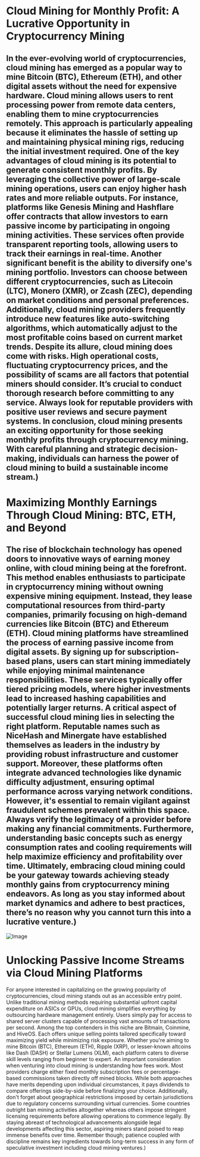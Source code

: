 # Cloud Mining for Monthly Profit: A Lucrative Opportunity in Cryptocurrency Mining
In the ever-evolving world of cryptocurrencies, cloud mining has emerged as a popular way to mine Bitcoin (BTC), Ethereum (ETH), and other digital assets without the need for expensive hardware. Cloud mining allows users to rent processing power from remote data centers, enabling them to mine cryptocurrencies remotely. This approach is particularly appealing because it eliminates the hassle of setting up and maintaining physical mining rigs, reducing the initial investment required.
One of the key advantages of cloud mining is its potential to generate consistent monthly profits. By leveraging the collective power of large-scale mining operations, users can enjoy higher hash rates and more reliable outputs. For instance, platforms like Genesis Mining and Hashflare offer contracts that allow investors to earn passive income by participating in ongoing mining activities. These services often provide transparent reporting tools, allowing users to track their earnings in real-time.
Another significant benefit is the ability to diversify one's mining portfolio. Investors can choose between different cryptocurrencies, such as Litecoin (LTC), Monero (XMR), or Zcash (ZEC), depending on market conditions and personal preferences. Additionally, cloud mining providers frequently introduce new features like auto-switching algorithms, which automatically adjust to the most profitable coins based on current market trends.
Despite its allure, cloud mining does come with risks. High operational costs, fluctuating cryptocurrency prices, and the possibility of scams are all factors that potential miners should consider. It’s crucial to conduct thorough research before committing to any service. Always look for reputable providers with positive user reviews and secure payment systems.
In conclusion, cloud mining presents an exciting opportunity for those seeking monthly profits through cryptocurrency mining. With careful planning and strategic decision-making, individuals can harness the power of cloud mining to build a sustainable income stream.)
---
# Maximizing Monthly Earnings Through Cloud Mining: BTC, ETH, and Beyond
The rise of blockchain technology has opened doors to innovative ways of earning money online, with cloud mining being at the forefront. This method enables enthusiasts to participate in cryptocurrency mining without owning expensive mining equipment. Instead, they lease computational resources from third-party companies, primarily focusing on high-demand currencies like Bitcoin (BTC) and Ethereum (ETH).
Cloud mining platforms have streamlined the process of earning passive income from digital assets. By signing up for subscription-based plans, users can start mining immediately while enjoying minimal maintenance responsibilities. These services typically offer tiered pricing models, where higher investments lead to increased hashing capabilities and potentially larger returns.
A critical aspect of successful cloud mining lies in selecting the right platform. Reputable names such as NiceHash and Minergate have established themselves as leaders in the industry by providing robust infrastructure and customer support. Moreover, these platforms often integrate advanced technologies like dynamic difficulty adjustment, ensuring optimal performance across varying network conditions.
However, it's essential to remain vigilant against fraudulent schemes prevalent within this space. Always verify the legitimacy of a provider before making any financial commitments. Furthermore, understanding basic concepts such as energy consumption rates and cooling requirements will help maximize efficiency and profitability over time.
Ultimately, embracing cloud mining could be your gateway towards achieving steady monthly gains from cryptocurrency mining endeavors. As long as you stay informed about market dynamics and adhere to best practices, there’s no reason why you cannot turn this into a lucrative venture.)
---

![Image](https://github.com/user-attachments/assets/4a25d116-2220-4385-b08e-f287af8fcbc4)
# Unlocking Passive Income Streams via Cloud Mining Platforms
For anyone interested in capitalizing on the growing popularity of cryptocurrencies, cloud mining stands out as an accessible entry point. Unlike traditional mining methods requiring substantial upfront capital expenditure on ASICs or GPUs, cloud mining simplifies everything by outsourcing hardware management entirely. Users simply pay for access to shared server clusters capable of processing vast amounts of transactions per second.
Among the top contenders in this niche are Bitmain, Coinmine, and HiveOS. Each offers unique selling points tailored specifically toward maximizing yield while minimizing risk exposure. Whether you're aiming to mine Bitcoin (BTC), Ethereum (ETH), Ripple (XRP), or lesser-known altcoins like Dash (DASH) or Stellar Lumens (XLM), each platform caters to diverse skill levels ranging from beginner to expert.
An important consideration when venturing into cloud mining is understanding how fees work. Most providers charge either fixed monthly subscription fees or percentage-based commissions taken directly off mined blocks. While both approaches have merits depending upon individual circumstances, it pays dividends to compare offerings side-by-side before finalizing your choice.
Additionally, don't forget about geographical restrictions imposed by certain jurisdictions due to regulatory concerns surrounding virtual currencies. Some countries outright ban mining activities altogether whereas others impose stringent licensing requirements before allowing operations to commence legally.
By staying abreast of technological advancements alongside legal developments affecting this sector, aspiring miners stand poised to reap immense benefits over time. Remember though; patience coupled with discipline remains key ingredients towards long-term success in any form of speculative investment including cloud mining ventures.)
